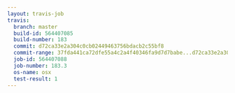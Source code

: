 ```yaml
---
layout: travis-job
travis:
  branch: master
  build-id: 564407085
  build-number: 183
  commit: d72ca33e2a304c0cb02449463756bdacb2c55bf8
  commit-range: 37fda441ca72dfe55a4c2a4f40346fa9d7d7babe...d72ca33e2a304c0cb02449463756bdacb2c55bf8
  job-id: 564407088
  job-number: 183.3
  os-name: osx
  test-result: 1
---
```

